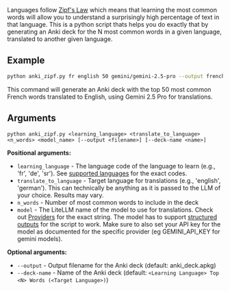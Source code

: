 Languages follow [Zipf's Law](https://en.wikipedia.org/wiki/Zipf%27s_law) which means that learning the most common words will allow you to understand a surprisingly high percentage of text in that language. This is a python script thats helps you do exactly that by generating an Anki deck for the N most common words in a given language, translated to another given language.

## Example

```bash
python anki_zipf.py fr english 50 gemini/gemini-2.5-pro --output french_top_50.apkg
```

This command will generate an Anki deck with the top 50 most common French words translated to English, using Gemini 2.5 Pro for translations.

## Arguments

```
python anki_zipf.py <learning_language> <translate_to_language> <n_words> <model_name> [--output <filename>] [--deck-name <name>]
```

**Positional arguments:**
- `learning_language` - The language code of the language to learn (e.g., 'fr', 'de', 'sr'). See [supported languages](https://github.com/rspeer/wordfreq?tab=readme-ov-file#sources-and-supported-languages) for the exact codes.
- `translate_to_language` - Target language for translations (e.g., 'english', 'german'). This can technically be anything as it is passed to the LLM of your choice. Results may vary.
- `n_words` - Number of most common words to include in the deck
- `model` - The LiteLLM name of the model to use for translations. Check out [Providers](https://docs.litellm.ai/docs/providers) for the exact string. The model has to support [structured outputs](https://docs.litellm.ai/docs/completion/json_mode) for the script to work. Make sure to also set your API key for the model as documented for the specific provider (eg GEMINI_API_KEY for gemini models).

**Optional arguments:**
- `--output` - Output filename for the Anki deck (default: anki_deck.apkg)
- `--deck-name` - Name of the Anki deck (default: `<Learning Language> Top <N> Words (<Target Language>)`)
